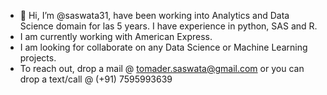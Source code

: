 - 👋 Hi, I’m @saswata31, have been working into Analytics and Data Science domain for las 5 years. I have experience in python, SAS and R.
- I am currently working with American Express.
- I am looking for collaborate on any Data Science or Machine Learning projects.
- To reach out, drop a mail @ tomader.saswata@gmail.com or you can drop a text/call @ (+91) 7595993639

<!---
saswata31/saswata31 is a ✨ special ✨ repository because its `README.md` (this file) appears on your GitHub profile.
You can click the Preview link to take a look at your changes.
--->

